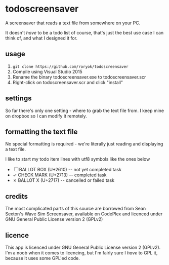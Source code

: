 # todoscreensaver
A screensaver that reads a text file from somewhere on your PC. 

It doesn't *have* to be a todo list of course, that's just the best use case I can think of, and what I designed it for. 

## usage

1. `git clone https://github.com/roryok/todoscreensaver`
2. Compile using Visual Studio 2015
3. Rename the binary todoscreensaver.exe to todoscreensaver.scr
4. Right-click on todoscreensaver.scr and click "install"

## settings

So far there's only one setting - where to grab the text file from. I keep mine on dropbox so I can modify it remotely. 

## formatting the text file

No special formatting is required - we're literally just reading and displaying a text file. 

I like to start my todo item lines with utf8 symbols like the ones below 

- ☐ BALLOT BOX (U+2610) -- not yet completed task
- ✓ CHECK MARK (U+2713) -- completed task 
- ✗ BALLOT X (U+2717) -- cancelled or failed task 

## credits

The most complicated parts of this source are borrowed from Sean Sexton's Wave Sim Screensaver, available on CodePlex and licenced under GNU General Public License version 2 (GPLv2)

## licence

This app is licenced under GNU General Public License version 2 (GPLv2). I'm a noob when it comes to licencing, but I'm fairly sure I *have* to GPL it, because it uses some GPL'ed code. 
